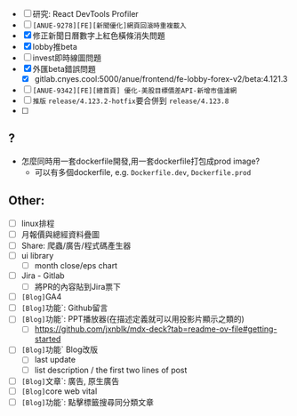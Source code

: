 * [ ] 研究: React DevTools Profiler
* [ ] `[ANUE-9278][FE][新聞優化]網頁回滾時重複載入`
* [x] 修正新聞日曆數字上紅色橫條消失問題
* [x] lobby推beta
* [ ] invest即時線圖問題
* [x] 外匯beta錯誤問題
	* [x] gitlab.cnyes.cool:5000/anue/frontend/fe-lobby-forex-v2/beta:4.121.3
* [ ] `[ANUE-9342][FE][總首頁] 優化-美股目標價差API-新增市值濾網`
* [ ] `推版` `release/4.123.2-hotfix`要合併到 `release/4.123.8`
* [ ] 
## ?
* 怎麼同時用一套dockerfile開發,用一套dockerfile打包成prod image?
	* 可以有多個dockerfile, e.g. `Dockerfile.dev`, `Dockerfile.prod`

##  Other:
* [ ] linux排程
* [ ] 月報價與總經資料疊圖
* [ ] Share: 爬蟲/廣告/程式碼產生器
* [ ] ui library
	* [ ] month close/eps chart
* [ ] Jira - Gitlab
	* [ ] 將PR的內容貼到Jira票下
* [ ] `[Blog]`GA4
* [ ] `[Blog]`功能`: Github留言
* [ ] `[Blog]`功能`: PPT播放器(在描述定義就可以用投影片顯示之類的)
	* [ ] https://github.com/jxnblk/mdx-deck?tab=readme-ov-file#getting-started
* [ ] `[Blog]`功能` Blog改版
	* [ ] last update
	* [ ] list description / the first two lines of post
* [ ] `[Blog]`文章`: 廣告, 原生廣告
* [ ] `[Blog]`core web vital
* [ ] `[Blog]`功能`: 點擊標籤搜尋同分類文章
